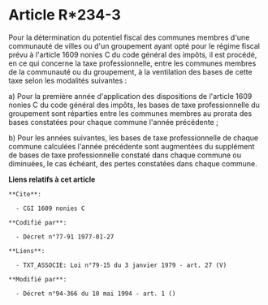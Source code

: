 # Article R*234-3

Pour la détermination du potentiel fiscal des communes membres d'une communauté de villes ou d'un groupement ayant opté pour
le régime fiscal prévu à l'article 1609 nonies C du code général des impôts, il est procédé, en ce qui concerne la taxe
professionnelle, entre les communes membres de la communauté ou du groupement, à la ventilation des bases de cette taxe selon
les modalités suivantes :

a) Pour la première année d'application des dispositions de l'article 1609 nonies C du code général des impôts, les bases de
taxe professionnelle du groupement sont réparties entre les communes membres au prorata des bases constatées pour chaque
commune l'année précédente ;

b) Pour les années suivantes, les bases de taxe professionnelle de chaque commune calculées l'année précédente sont
augmentées du supplément de bases de taxe professionnelle constaté dans chaque commune ou diminuées, le cas échéant, des
pertes constatées dans chaque commune.

**Liens relatifs à cet article**

	**Cite**:

	  - CGI 1609 nonies C

	**Codifié par**:

	  - Décret n°77-91 1977-01-27

	**Liens**:

	  - TXT_ASSOCIE: Loi n°79-15 du 3 janvier 1979 - art. 27 (V)

	**Modifié par**:

	  - Décret n°94-366 du 10 mai 1994 - art. 1 ()
